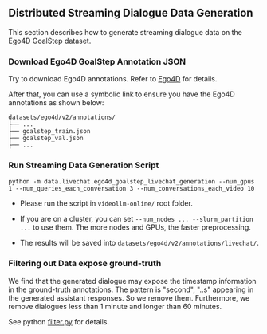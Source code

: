 ## Distributed Streaming Dialogue Data Generation

This section describes how to generate streaming dialogue data on the Ego4D GoalStep dataset.

### Download Ego4D GoalStep Annotation JSON

Try to download Ego4D annotations. Refer to [Ego4D](https://ego4d-data.org/docs/start-here/) for details.

After that, you can use a symbolic link to ensure you have the Ego4D annotations as shown below:

```
datasets/ego4d/v2/annotations/
├── ...
├── goalstep_train.json
├── goalstep_val.json
├── ...
```

### Run Streaming Data Generation Script

```
python -m data.livechat.ego4d_goalstep_livechat_generation --num_gpus 1 --num_queries_each_conversation 3 --num_conversations_each_video 10
```

- Please run the script in ```videollm-online/``` root folder.

- If you are on a cluster, you can set ```--num_nodes ... --slurm_partition ...``` to use them. The more nodes and GPUs, the faster preprocessing.

- The results will be saved into ```datasets/ego4d/v2/annotations/livechat/```. 

### Filtering out Data expose ground-truth

We find that the generated dialogue may expose the timestamp information in the ground-truth annotations. The pattern is "second", "..s" appearing in the generated assistant responses. So we remove them. Furthermore, we remove dialogues less than 1 minute and longer than 60 minutes.

See python [filter.py](filter.py) for details.

